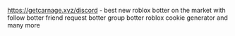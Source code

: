 https://getcarnage.xyz/discord - best new roblox botter on the market with follow botter friend request botter group botter roblox cookie generator and many more
